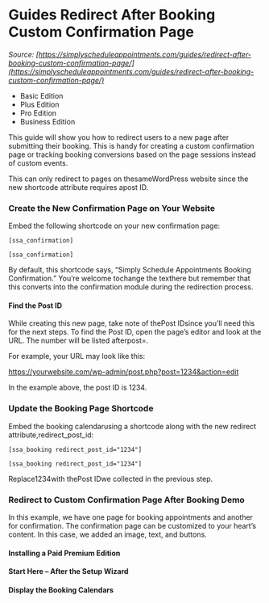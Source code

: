 # Guides Redirect After Booking Custom Confirmation Page


*Source: [https://simplyscheduleappointments.com/guides/redirect-after-booking-custom-confirmation-page/](https://simplyscheduleappointments.com/guides/redirect-after-booking-custom-confirmation-page/)*

- Basic Edition
- Plus Edition
- Pro Edition
- Business Edition

This guide will show you how to redirect users to a new page after submitting their booking. This is handy for creating a custom confirmation page or tracking booking conversions based on the page sessions instead of custom events.

This can only redirect to pages on thesameWordPress website since the new shortcode attribute requires apost ID.

### Create the New Confirmation Page on Your Website

Embed the following shortcode on your new confirmation page:

```
[ssa_confirmation]
```

`[ssa_confirmation]`

By default, this shortcode says, “Simply Schedule Appointments Booking Confirmation.” You’re welcome tochange the texthere but remember that this converts into the confirmation module during the redirection process.

#### Find the Post ID

While creating this new page, take note of thePost IDsince you’ll need this for the next steps. To find the Post ID, open the page’s editor and look at the URL. The number will be listed afterpost=.

For example, your URL may look like this:

https://yourwebsite.com/wp-admin/post.php?post=1234&action=edit

In the example above, the post ID is 1234.

### Update the Booking Page Shortcode

Embed the booking calendarusing a shortcode along with the new redirect attribute,redirect_post_id:

```
[ssa_booking redirect_post_id="1234"]
```

`[ssa_booking redirect_post_id="1234"]`

Replace1234with thePost IDwe collected in the previous step.

### Redirect to Custom Confirmation Page After Booking Demo

In this example, we have one page for booking appointments and another for confirmation. The confirmation page can be customized to your heart’s content. In this case, we added an image, text, and buttons.

#### Installing a Paid Premium Edition

#### Start Here – After the Setup Wizard

#### Display the Booking Calendars

